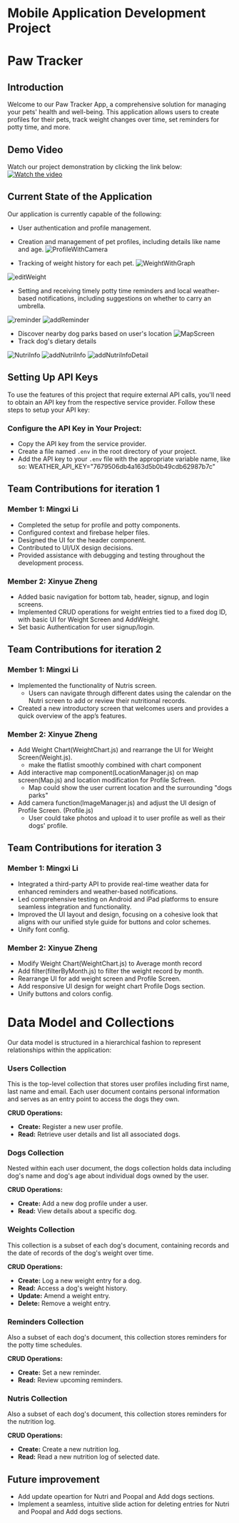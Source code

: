 # Mobile Application Development Project

# Paw Tracker

## Introduction

Welcome to our Paw Tracker App, a comprehensive solution for managing your pets' health and well-being. This application allows users to create profiles for their pets, track weight changes over time, set reminders for potty time, and more.
## Demo Video
Watch our project demonstration by clicking the link below:
[![Watch the video](https://img.youtube.com/vi/5rkgBbiXBQA/1.jpg)](https://youtu.be/5rkgBbiXBQA)

## Current State of the Application

Our application is currently capable of the following:

- User authentication and profile management.
- Creation and management of pet profiles, including details like name and age.
  ![ProfileWithCamera](/PawsTracker/assets/newprofile.png)

- Tracking of weight history for each pet.
  ![WeightWithGraph](/PawsTracker/assets/weightChart.png)

![editWeight](/PawsTracker/assets/editWeight.png)

- Setting and receiving timely potty time reminders and local weather-based notifications, including suggestions on whether to carry an umbrella.

![reminder](/PawsTracker/assets/reminder.png)
![addReminder](/PawsTracker/assets/addReminder.png)

- Discover nearby dog parks based on user's location
  ![MapScreen](/PawsTracker/assets/map.PNG)
- Track dog's dietary details

![NutriInfo](/PawsTracker/assets/nutri.png)
![addNutriInfo](/PawsTracker/assets/addNutri.png)
![addNutriInfoDetail](/PawsTracker/assets/addNutriDetail.png)

## Setting Up API Keys

To use the features of this project that require external API calls, you'll need to obtain an API key from the respective service provider. Follow these steps to setup your API key:

### Configure the API Key in Your Project:

- Copy the API key from the service provider.
- Create a file named `.env` in the root directory of your project.
- Add the API key to your `.env` file with the appropriate variable name, like so:
  WEATHER_API_KEY="7679506db4a163d5b0b49cdb62987b7c"

## Team Contributions for iteration 1

### Member 1: Mingxi Li

- Completed the setup for profile and potty components.
- Configured context and firebase helper files.
- Designed the UI for the header component.
- Contributed to UI/UX design decisions.
- Provided assistance with debugging and testing throughout the development process.

### Member 2: Xinyue Zheng

- Added basic navigation for bottom tab, header, signup, and login screens.
- Implemented CRUD operations for weight entries tied to a fixed dog ID, with basic UI for Weight Screen and AddWeight.
- Set basic Authentication for user signup/login.

## Team Contributions for iteration 2

### Member 1: Mingxi Li

- Implemented the functionality of Nutris screen.
  - Users can navigate through different dates using the calendar on the Nutri screen to add or review their nutritional records.
- Created a new introductory screen that welcomes users and provides a quick overview of the app’s features.

### Member 2: Xinyue Zheng

- Add Weight Chart(WeightChart.js) and rearrange the UI for Weight Screen(Weight.js).
  - make the flatlist smoothly combined with chart component
- Add interactive map component(LocationManager.js) on map screen(Map.js) and location modification for Profile Scfreen.
  - Map could show the user current location and the surrounding "dogs parks"
- Add camera function(ImageManager.js) and adjust the UI design of Profile Screen. (Profile.js)
  - User could take photos and upload it to user profile as well as their dogs' profile.

## Team Contributions for iteration 3

### Member 1: Mingxi Li

- Integrated a third-party API to provide real-time weather data for enhanced reminders and weather-based notifications.
- Led comprehensive testing on Android and iPad platforms to ensure seamless integration and functionality.
- Improved the UI layout and design, focusing on a cohesive look that aligns with our unified style guide for buttons and color schemes.
- Unify font config.

### Member 2: Xinyue Zheng

- Modify Weight Chart(WeightChart.js) to Average month record
- Add filter(filterByMonth.js) to filter the weight record by month.
- Rearrange UI for add weight screen and Profile Screen.
- Add responsive UI design for weight chart Profile Dogs section.
- Unify buttons and colors config.

# Data Model and Collections

Our data model is structured in a hierarchical fashion to represent relationships within the application:

### Users Collection

This is the top-level collection that stores user profiles including first name, last name and email. Each user document contains personal information and serves as an entry point to access the dogs they own.

**CRUD Operations:**

- **Create:** Register a new user profile.
- **Read:** Retrieve user details and list all associated dogs.

### Dogs Collection

Nested within each user document, the dogs collection holds data including dog's name and dog's age about individual dogs owned by the user.

**CRUD Operations:**

- **Create:** Add a new dog profile under a user.
- **Read:** View details about a specific dog.

### Weights Collection

This collection is a subset of each dog's document, containing records and the date of records of the dog's weight over time.

**CRUD Operations:**

- **Create:** Log a new weight entry for a dog.
- **Read:** Access a dog's weight history.
- **Update:** Amend a weight entry.
- **Delete:** Remove a weight entry.

### Reminders Collection

Also a subset of each dog's document, this collection stores reminders for the potty time schedules.

**CRUD Operations:**

- **Create:** Set a new reminder.
- **Read:** Review upcoming reminders.

### Nutris Collection

Also a subset of each dog's document, this collection stores reminders for the nutrition log.

**CRUD Operations:**

- **Create:** Create a new nutrition log.
- **Read:** Read a new nutrition log of selected date.

## Future improvement

- Add update opeartion for Nutri and Poopal and Add dogs sections.
- Implement a seamless, intuitive slide action for deleting entries for Nutri and Poopal and Add dogs sections.

